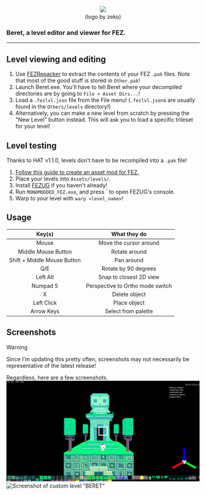 <p align="center">
  <img src="https://raw.githubusercontent.com/edintomato2/Beret/master/Assets/logo.png" width="500"/>
  <br>(logo by zeko)
</p>

### Beret, a level editor and viewer for FEZ.
---
Level viewing and editing
---
1. Use [FEZRepacker](https://github.com/FEZModding/FEZRepacker) to extract the contents of your FEZ `.pak` files. Note that most of the good stuff is stored in `Other.pak`!
2. Launch Beret.exe. You'll have to tell Beret where your decompiled directories are by going to `File > Asset Dirs...`!
3. Load a `.fezlvl.json` file from the File menu! (`.fezlvl.json`s are usually found in the `Others/levels` directory!)
4. Alternatively, you can make a new level from scratch by pressing the "New Level" button instead. This will ask you to load a specific trileset for your level!

Level testing
---
Thanks to HAT v1.1.0, levels don't have to be recompiled into a `.pak` file!

1. [Follow this guide to create an asset mod for FEZ.](https://github.com/FEZModding/HAT/blob/main/Docs/createmods.md)
2. Place your levels into `Assets/levels/`.
3. Install [FEZUG](https://github.com/FEZModding/FEZUG) if you haven't already!
4. Run `MONOMODDED_FEZ.exe`, and press ` to open FEZUG's console.
5. Warp to your level with `warp <level_name>`!

Usage
---
|Key(s)|What they do|
|:---:|:---:|
| Mouse | Move the cursor around |
| Middle Mouse Button | Rotate around 
| Shift + Middle Mouse Button | Pan around |
| Q/E | Rotate by 90 degrees|
| Left Alt | Snap to closest 2D view | 
| Numpad 5 | Perspective to Ortho mode switch |
| X | Delete object |
| Left Click | Place object |
| Arrow Keys | Select from palette |


Screenshots
---
> [!WARNING]
> Since I'm updating this pretty often, screenshots may not necessarily be representative of the latest release!

Regardless, here are a few screenshots.
![Screenshot of level "OWL"](https://github.com/edinosma/Beret/blob/master/github/beret_screenshot.png?raw=true)
![Screenshot of custom level "BERET"](https://github.com/edintomato2/Beret/blob/master/github/beret_logo_wall.png?raw=true)

